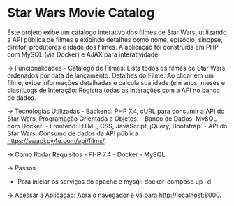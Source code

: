# Star Wars Movie Catalog
Este projeto exibe um catálogo interativo dos filmes de Star Wars, utilizando a API pública de filmes e exibindo detalhes como nome, episódio, sinopse, diretor, produtores e idade dos filmes. A aplicação foi construída em PHP com MySQL (via Docker) e AJAX para interatividade.

-> Funcionalidades
    - Catálogo de Filmes: Lista todos os filmes de Star Wars, ordenados por data de lançamento. Detalhes do Filme: Ao clicar em um filme, exibe informações detalhadas e calcula sua idade (em anos, meses e dias).Logs de Interação: Registra todas as interações com a API no banco de dados.

-> Tecnologias Utilizadas
    - Backend: PHP 7.4, cURL para consumir a API do Star Wars, Programação Orientada a Objetos.
    - Banco de Dados: MySQL com Docker.
    - Frontend: HTML, CSS, JavaScript, jQuery, Bootstrap.
    - API do Star Wars: Consumo de dados da API pública https://swapi.py4e.com/api/films/.

-> Como Rodar
  Requisitos
    - PHP 7.4
    - Docker
    - MySQL

-> Passos
   - Para iniciar os serviços do apache e mysql:
     docker-compose up -d

-> Acessar a Aplicação: Abra o navegador e vá para http://localhost:8000.
